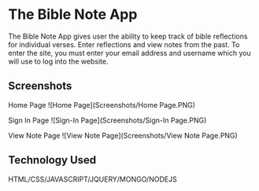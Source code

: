 # The Bible Note App
The Bible Note App gives user the ability to keep track of bible reflections for individual verses. Enter reflections and view notes from the past. To enter the site, you must enter your email address and username which you will use to log into the website. 

## Screenshots
Home Page
![Home Page](Screenshots/Home Page.PNG)

Sign In Page
![Sign-In Page](Screenshots/Sign-In Page.PNG)

View Note Page
![View Note Page](Screenshots/View Note Page.PNG)










## Technology Used 
HTML/CSS/JAVASCRIPT/JQUERY/MONGO/NODEJS
